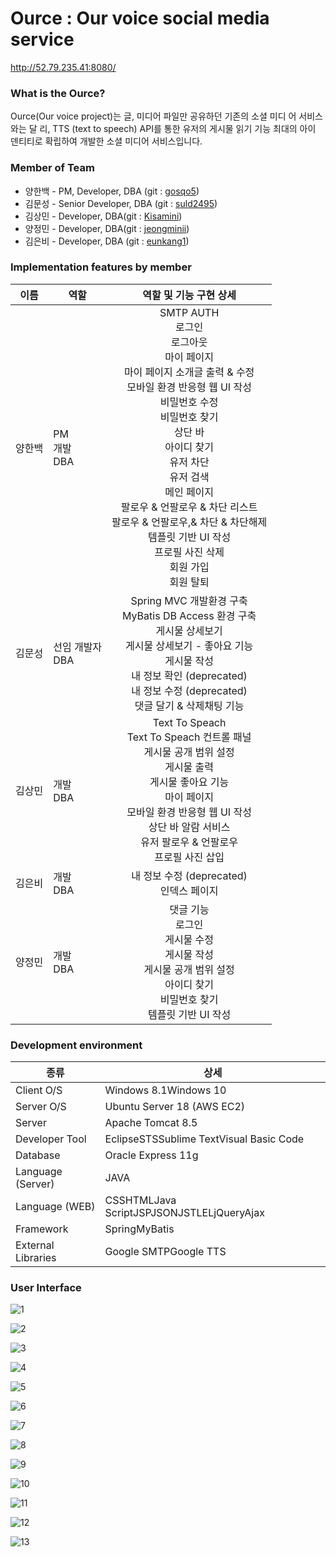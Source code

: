 # Ource : Our voice social media service

http://52.79.235.41:8080/





### What is the Ource?

Ource(Our voice project)는 글, 미디어 파일만 공유하던 기존의 소셜 미디  어 서비스와는 달 리, TTS (text to speech) API를 통한 유저의 게시물 읽기  기능 최대의 아이 덴티티로 확립하여 개발한 소셜 미디어 서비스입니다.











### Member of Team

- 양한백 - PM, Developer, DBA (git : [gosqo5](https://github.com/gosqo5))
- 김문성 - Senior Developer, DBA (git : [suld2495](https://github.com/suld2495))
- 김상민 - Developer, DBA(git : [Kisamini](https://github.com/Kisamini))
- 양정민 - Developer, DBA(git : [jeongminii](https://github.com/jeongminii))
- 김은비 - Developer, DBA (git : [eunkang1](https://github.com/eunkang1))









### Implementation features by member

| 이름   | 역할                  |                    역할 및 기능 구현 상세                    |
| ------ | --------------------- | :----------------------------------------------------------: |
| 양한백 | PM<br />개발<br />DBA | SMTP AUTH<br />로그인<br />로그아웃<br />마이 페이지<br />마이 페이지 소개글 출력 & 수정<br />모바일 환경 반응형 웹 UI 작성<br />비밀번호 수정<br />비밀번호 찾기<br />상단 바<br />아이디 찾기<br />유저 차단<br />유저 검색<br /> 메인 페이지<br />팔로우 & 언팔로우 & 차단 리스트<br />팔로우 & 언팔로우,& 차단 & 차단해제<br />템플릿 기반 UI 작성<br />프로필 사진 삭제<br />회원 가입<br />회원 탈퇴 |
| 김문성 | 선임 개발자<br />DBA  | Spring MVC 개발환경 구축<br />MyBatis DB Access 환경 구축<br />게시물 상세보기<br />게시물 상세보기 - 좋아요 기능<br />게시물 작성<br />내 정보 확인 (deprecated)<br />내 정보 수정 (deprecated)<br />댓글 달기 & 삭제채팅 기능 |
| 김상민 | 개발<br />DBA         | Text To Speach<br />Text To Speach 컨트롤 패널<br />게시물 공개 범위 설정<br />게시물 출력<br />게시물 좋아요 기능<br />마이 페이지<br />모바일 환경 반응형 웹 UI 작성<br />상단 바 알람 서비스<br />유저 팔로우 & 언팔로우<br />프로필 사진 삽입 |
| 김은비 | 개발<br />DBA         |         내 정보 수정 (deprecated)<br />인덱스 페이지         |
| 양정민 | 개발<br />DBA         | 댓글 기능<br />로그인<br />게시물 수정<br />게시물 작성<br />게시물 공개 범위 설정<br />아이디 찾기<br />비밀번호 찾기<br />템플릿 기반 UI 작성 |









### Development environment

| 종류               | 상세                                      |
| ------------------ | ----------------------------------------- |
| Client O/S         | Windows 8.1Windows 10                     |
| Server O/S         | Ubuntu Server 18 (AWS EC2)                |
| Server             | Apache Tomcat 8.5                         |
| Developer Tool     | EclipseSTSSublime TextVisual Basic Code   |
| Database           | Oracle Express 11g                        |
| Language (Server)  | JAVA                                      |
| Language (WEB)     | CSSHTMLJava ScriptJSPJSONJSTLELjQueryAjax |
| Framework          | SpringMyBatis                             |
| External Libraries | Google SMTPGoogle TTS                     |









### User Interface



![1](/1.png)

![2](/2.png)

![3](/3.png)

![4](/4.png)

![5](/5.png)

![6](/6.png)

![7](/7.png)

![8](/8.png)

![9](/9.png)

![10](/10.png)

![11](/11.png)

![12](/12.png)

![13](/13.png)